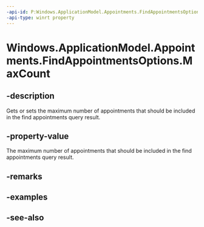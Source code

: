 ----api-id: P:Windows.ApplicationModel.Appointments.FindAppointmentsOptions.MaxCount
-api-type: winrt property
---<!-- Property syntaxpublic uint MaxCount { get;  set; }--># Windows.ApplicationModel.Appointments.FindAppointmentsOptions.MaxCount## -descriptionGets or sets the maximum number of appointments that should be included in the find appointments query result.## -property-valueThe maximum number of appointments that should be included in the find appointments query result.## -remarks## -examples## -see-also